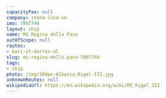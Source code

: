 ```yaml
---
capacityPax: null
company: stena-line-se
imo: 7807744
layout: ship
name: MS Regina della Pace
outOfScope: null
routes:
- bari-it-durres-al
slug: ms-regina-della-pace-7807744
tags:
- ship
photo: /img/300px-Albania-Rigel-III.jpg
unknownRoutes: null
wikipediaUrl: https://en.wikipedia.org/wiki/MS_Rigel_III
---
```

